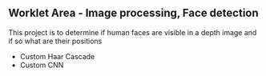 ## Worklet Area - Image processing, Face detection

This project is to determine if human faces are visible in a depth image and if so what are their positions

- Custom Haar Cascade
- Custom CNN
